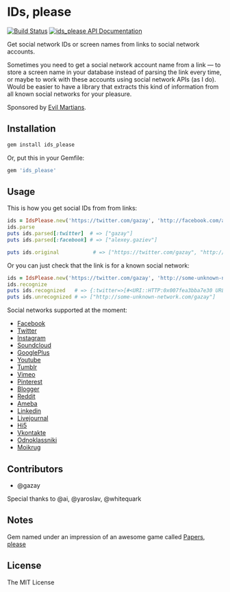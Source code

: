 # IDs, please

[![Build Status](https://travis-ci.org/gazay/ids_please.svg)](https://codeclimate.com/github/gazay/ids_please) [![ids_please API Documentation](https://www.omniref.com/ruby/gems/ids_please.png)](https://www.omniref.com/ruby/gems/ids_please)

Get social network IDs or screen names from links to social network accounts.

Sometimes you need to get a social network account name from a link —
to store a screen name in your database instead of parsing the link every time,
or maybe to work with these accounts using social network APIs (as I do).
Would be easier to have a library that extracts this kind of information
from all known social networks for your pleasure.

Sponsored by [Evil Martians](http://evilmartians.com).

## Installation

```bash
gem install ids_please
```

Or, put this in your Gemfile:

```ruby
gem 'ids_please'
```

## Usage

This is how you get social IDs from from links:

```ruby
ids = IdsPlease.new('https://twitter.com/gazay', 'http://facebook.com/alexey.gaziev')
ids.parse
puts ids.parsed[:twitter]  # => ["gazay"]
puts ids.parsed[:facebook] # => ["alexey.gaziev"]

puts ids.original           # => ["https://twitter.com/gazay", "http://facebook.com/alexey.gaziev"]
```

Or you can just check that the link is for a known social network:

```ruby
ids = IdsPlease.new('https://twitter.com/gazay', 'http://some-unknown-network.com/gazay')
ids.recognize
puts ids.recognized   # => {:twitter=>[#<URI::HTTP:0x007fea3bba7e30 URL:http://twitter.com/gazay>]}
puts ids.unrecognized # => ["http://some-unknown-network.com/gazay"]
```

Social networks supported at the moment:

* [Facebook](https://www.facebook.com)
* [Twitter](https://twitter.com)
* [Instagram](http://instagram.com)
* [Soundcloud](http://soundcloud.com)
* [GooglePlus](https://plus.google.com)
* [Youtube](http://www.youtube.com)
* [Tumblr](http://tumblr.com)
* [Vimeo](http://vimeo.com)
* [Pinterest](http://pinterest.com)
* [Blogger](http://blogger.com)
* [Reddit](http://reddit.com)
* [Ameba](http://ameblo.jp)
* [Linkedin](http://linkedin.com)
* [Livejournal](http://livejournal.com)
* [Hi5](http://hi5.com)
* [Vkontakte](http://vk.com)
* [Odnoklassniki](http://odnoklassniki.ru)
* [Moikrug](https://moikrug.ru)

## Contributors

* @gazay

Special thanks to @ai, @yaroslav, @whitequark

## Notes

Gem named under an impression of an awesome game called [Papers, please](http://papersplea.se/)

## License

The MIT License
